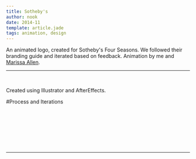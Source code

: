 ```yaml
---
title: Sotheby's
author: nook
date: 2014-11
template: article.jade
tags: animation, design 
---
```


An animated logo, created for Sotheby's Four Seasons.  We followed their branding guide and iterated based on feedback.  Animation by me and [Marissa Allen](www.cs.dartmouth.edu/~mallen/).

---
<div class="youtube" id="v0djhjbeOOE"></div><br>

Created using Illustrator and AfterEffects.

#Process and Iterations
<div class="youtube" id="d0PRMGqPkiQ"></div><br>
<div class="youtube" id="vlymGDHfGio"></div><br>
<div class="youtube" id="ydrL8QquXzI"></div><br>
<div class="youtube" id="Cg-mNwrgycg"></div><br>
<div class="youtube" id="RPvDpn2sPKs"></div><br>
<div class="youtube" id="1oP4HaYgXTg"></div><br>



---
